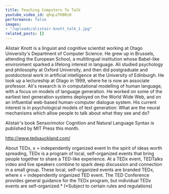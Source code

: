 ```yaml
---
title: Teaching Computers To Talk
youtube_video_id: qhqLoTKBRz0
performance: false
images:
- "/uploads/alistair-knott_talk_1.jpg"
related_posts: []
---
```


Alistair Knott is a linguist and cognitive scientist working at Otago University's Department of Computer Science. He grew up in Brussels, attending the European School, a multilingual institution whose Babel-like environment sparked a lifelong interest in language. Ali studied psychology and philosophy at Oxford University, and then did postgraduate and postdoctoral work in artificial intelligence at the University of Edinburgh. He took up a lectureship at Otago in 1999, where he is now an associate professor. Ali's research is in computational modelling of human language, with a focus on models of language generation. He worked on some of the earliest text generation systems deployed on the World Wide Web, and on an influential web-based human-computer dialogue system. His current interest is in psychological models of text generation: What are the neural mechanisms which allow people to talk about what they see and do?

Alistair's book Sensorimotor Cognition and Natural Language Syntax is published by MIT Press this month.


http://www.tedxauckland.com/

About TEDx, x = independently organized event
In the spirit of ideas worth spreading, TEDx is a program of local, self-organized events that bring people together to share a TED-like experience. At a TEDx event, TEDTalks video and live speakers combine to spark deep discussion and connection in a small group. These local, self-organized events are branded TEDx, where x = independently organized TED event. The TED Conference provides general guidance for the TEDx program, but individual TEDx events are self-organized.* (*Subject to certain rules and regulations)
